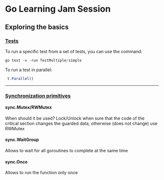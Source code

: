 # Go Learning Jam Session
Exploring the basics 
---------
### [**Tests**](https://github.com/faringet/Go_Learning_Jam_Session/blob/master/lesson_Testing/sample_test.go)
To run a specific test from a set of tests, you can use the command:
```javascript 
go test -v -run TestMultiple/simple
``` 
To run a test in parallel:
```javascript 
 t.Parallel()  
 ``` 
 ___
 ### [**Synchronization primitives**](https://github.com/faringet/Go_Learning_Jam_Session/blob/master/lesson_Testing/sample_test.go)
 #### sync.Mutex/RWMutex
 When should it be used?
 Lock/Unlock when sure that the code of the critical section changes the guarded data, otherwise (does not change) use RWMutex
 #### sync.WaitGroup
 Allows to wait for all goroutines to complete at the same time
 #### sync.Once
 Allows to run the function only once
